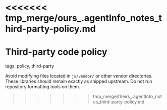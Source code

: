 <<<<<<< tmp_merge/ours_.agentInfo_notes_third-party-policy.md
=======
# Third-party code policy

tags: policy, third-party

Avoid modifying files located in `js/vendor/` or other vendor directories. These libraries should remain exactly as shipped upstream. Do not run repository formatting tools on them.
>>>>>>> tmp_merge/theirs_.agentInfo_notes_third-party-policy.md
